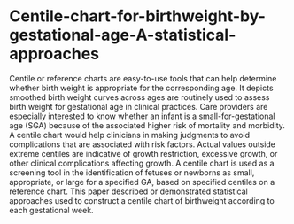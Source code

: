 # Centile-chart-for-birthweight-by-gestational-age-A-statistical-approaches
Centile or reference charts are easy-to-use tools that can help determine whether birth weight is appropriate for the corresponding age. It depicts smoothed birth weight curves across ages are routinely used to assess birth weight for gestational age in clinical practices. Care providers are especially interested to know whether an infant is a small-for-gestational age (SGA) because of the associated higher risk of mortality and morbidity. A centile chart would help clinicians in making judgments to avoid complications that are associated with risk factors. Actual values outside extreme centiles are indicative of growth restriction, excessive growth, or other clinical complications affecting growth. A centile chart is used as a screening tool in the identification of fetuses or newborns as small, appropriate, or large for a specified GA, based on specified centiles on a reference chart.  This paper described or demonstrated statistical approaches used to construct a centile chart of birthweight according to each gestational week.
